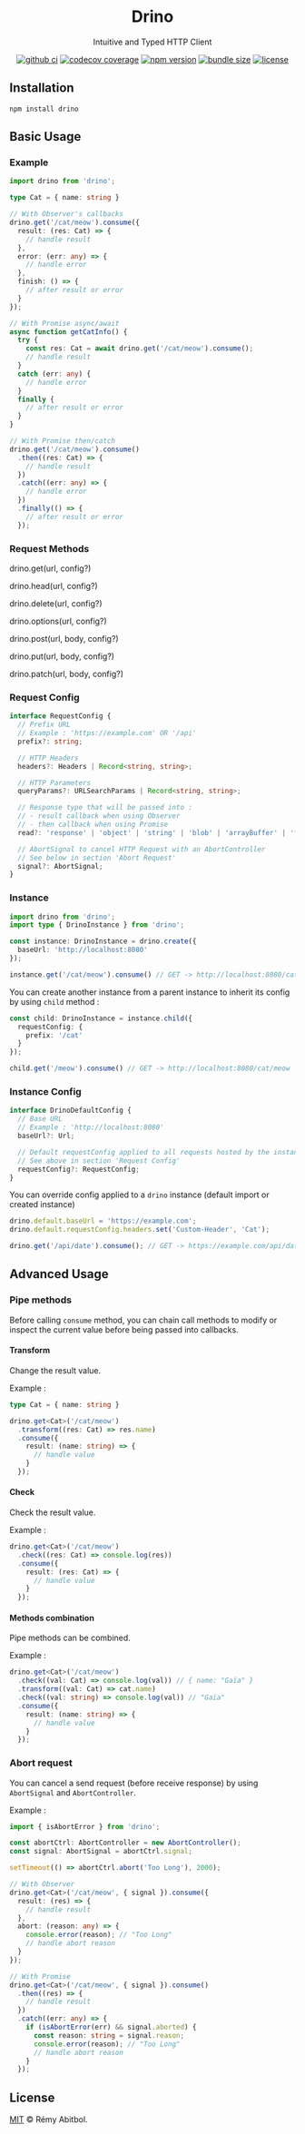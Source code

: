 <div align="center">
    <h1>Drino</h1>
    <p>Intuitive and Typed HTTP Client</p>
</div>

<div align="center">

[![github ci](https://img.shields.io/github/actions/workflow/status/remscodes/drino/npm-ci.yml?&logo=github&label=CI&style=for-the-badge)](https://github.com/remscodes/thror/actions/workflows/npm-ci.yml)
[![codecov coverage](https://img.shields.io/codecov/c/github/remscodes/drino/main.svg?style=for-the-badge&logo=codecov)](https://codecov.io/gh/remscodes/thror)
[![npm version](https://img.shields.io/npm/v/drino.svg?&style=for-the-badge&logo=npm)](https://www.npmjs.org/package/thror)
[![bundle size](https://img.shields.io/bundlephobia/minzip/drino?style=for-the-badge)](https://bundlephobia.com/package/drino)
[![license](https://img.shields.io/github/license/remscodes/thror.svg?style=for-the-badge)](LICENSE)

</div>

## Installation

```shell
npm install drino
```

## Basic Usage

### Example

```ts
import drino from 'drino';

type Cat = { name: string }

// With Observer's callbacks
drino.get('/cat/meow').consume({
  result: (res: Cat) => {
    // handle result 
  },
  error: (err: any) => {
    // handle error
  },
  finish: () => {
    // after result or error
  }
});

// With Promise async/await
async function getCatInfo() {
  try {
    const res: Cat = await drino.get('/cat/meow').consume();
    // handle result 
  }
  catch (err: any) {
    // handle error
  }
  finally {
    // after result or error
  }
}

// With Promise then/catch
drino.get('/cat/meow').consume()
  .then((res: Cat) => {
    // handle result 
  })
  .catch((err: any) => {
    // handle error
  })
  .finally(() => {
    // after result or error
  });
```

### Request Methods

drino.get(url, config?)

drino.head(url, config?)

drino.delete(url, config?)

drino.options(url, config?)

drino.post(url, body, config?)

drino.put(url, body, config?)

drino.patch(url, body, config?)

### Request Config

```ts
interface RequestConfig {
  // Prefix URL
  // Example : 'https://example.com' OR '/api'
  prefix?: string;

  // HTTP Headers
  headers?: Headers | Record<string, string>;

  // HTTP Parameters
  queryParams?: URLSearchParams | Record<string, string>;

  // Response type that will be passed into :
  // - result callback when using Observer
  // - then callback when using Promise
  read?: 'response' | 'object' | 'string' | 'blob' | 'arrayBuffer' | 'formData';

  // AbortSignal to cancel HTTP Request with an AbortController
  // See below in section 'Abort Request'
  signal?: AbortSignal;
}
```

### Instance

```ts
import drino from 'drino';
import type { DrinoInstance } from 'drino';

const instance: DrinoInstance = drino.create({
  baseUrl: 'http://localhost:8080'
});

instance.get('/cat/meow').consume() // GET -> http://localhost:8080/cat/meow
```

You can create another instance from a parent instance to inherit its config by using `child` method :

```ts
const child: DrinoInstance = instance.child({
  requestConfig: {
    prefix: '/cat'
  }
});

child.get('/meow').consume() // GET -> http://localhost:8080/cat/meow
```

### Instance Config

```ts
interface DrinoDefaultConfig {
  // Base URL
  // Example : 'http://localhost:8080'
  baseUrl?: Url;

  // Default requestConfig applied to all requests hosted by the instance
  // See above in section 'Request Config'
  requestConfig?: RequestConfig;
}
```

You can override config applied to a `drino` instance (default import or created instance)

```ts
drino.default.baseUrl = 'https://example.com';
drino.default.requestConfig.headers.set('Custom-Header', 'Cat');

drino.get('/api/date').consume(); // GET -> https://example.com/api/date (headers = { "Custom-Header", "Cat" })
```

## Advanced Usage

### Pipe methods

Before calling `consume` method, you can chain call methods to modify or inspect the current value before being passed
into callbacks.

#### Transform

Change the result value.

Example :

```ts
type Cat = { name: string }

drino.get<Cat>('/cat/meow')
  .transform((res: Cat) => res.name)
  .consume({
    result: (name: string) => {
      // handle value
    }
  });
```

#### Check

Check the result value.

Example :

```ts
drino.get<Cat>('/cat/meow')
  .check((res: Cat) => console.log(res))
  .consume({
    result: (res: Cat) => {
      // handle value
    }
  });
```

#### Methods combination

Pipe methods can be combined.

Example :

```ts
drino.get<Cat>('/cat/meow')
  .check((val: Cat) => console.log(val)) // { name: "Gaïa" }
  .transform((val: Cat) => cat.name)
  .check((val: string) => console.log(val)) // "Gaïa"
  .consume({
    result: (name: string) => {
      // handle value
    }
  });
```

[//]: # (### Interceptors)

[//]: # ()

[//]: # (You can intercept request before being sent or response before being passed into callbacks.)

[//]: # ()

[//]: # (#### Before request)

[//]: # ()

[//]: # (```ts)

[//]: # (drino)

[//]: # (```)

### Abort request

You can cancel a send request (before receive response) by using `AbortSignal` and `AbortController`.

Example :

```ts
import { isAbortError } from 'drino';

const abortCtrl: AbortController = new AbortController();
const signal: AbortSignal = abortCtrl.signal;

setTimeout(() => abortCtrl.abort('Too Long'), 2000);

// With Observer
drino.get<Cat>('/cat/meow', { signal }).consume({
  result: (res) => {
    // handle result
  },
  abort: (reason: any) => {
    console.error(reason); // "Too Long"
    // handle abort reason
  }
});

// With Promise
drino.get<Cat>('/cat/meow', { signal }).consume()
  .then((res) => {
    // handle result
  })
  .catch((err: any) => {
    if (isAbortError(err) && signal.aborted) {
      const reason: string = signal.reason;
      console.error(reason); // "Too Long"
      // handle abort reason
    }
  });
```

## License

[MIT](LICENSE) © Rémy Abitbol.
